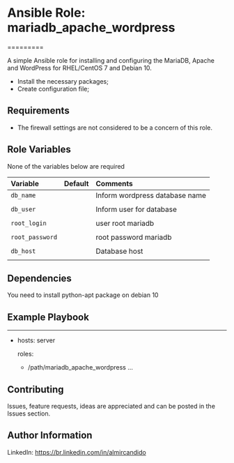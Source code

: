 # Ansible Role: mariadb_apache_wordpress
=========

A simple Ansible role for installing and configuring the MariaDB, Apache and WordPress for RHEL/CentOS 7 and Debian 10.

- Install the necessary packages;
- Create configuration file;


Requirements
------------

- The firewall settings are not considered to be a concern of this role.

Role Variables
--------------


None of the variables below are required

| Variable                                     | Default                       | Comments                                     |
| :---                                         | :---                          | :---                                         |
| `db_name`                                    |                               | Inform wordpress database name
|                                              |                               | 
| `db_user`                                    |                               | Inform user for database
|                                              |                               |
| `root_login`                                 |                               | user root mariadb
|                                              |                               |
| `root_password`                              |                               | root password mariadb
|                                              |                               |
| `db_host`                                    |                               | Database host
|                                              |                               |



Dependencies
------------

You need to install python-apt package on debian 10 


Example Playbook
----------------

---
- hosts: server

  roles:
  
    - /path/mariadb_apache_wordpress
...

## Contributing

Issues, feature requests, ideas are appreciated and can be posted in the Issues section.


Author Information
------------------
LinkedIn: https://br.linkedin.com/in/almircandido
